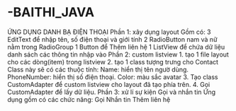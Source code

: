 # -BAITHI_JAVA
ỨNG DỤNG DANH BẠ ĐIỆN THOẠI
Phần 1: xây dụng layout
	Gồm có: 3 EditText để nhập tên, số điện thoại và giới tính
		2 RadioButton nam và nữ nằm trong RadioGroup
		1 Button để Thêm liên hệ
		1 ListView để chứa dữ liệu danh sách các thông tin nhập vào
Phần 2: custom listview
	1. tạo 1 file layout cho các dòng(item) trong listview
	2. tạo 1 class tượng trưng cho Contact
		Class này sẽ có các thuộc tính: 
			Name: hiển thị tên ngườ dùng.
			PhoneNumber: hiển thị số điện thoại.
			Color: màu sắc avatar
	3. Tạo class CustomAdapter để custom listview cho layout đã tạo phía trên.
	4. Gọi CustomAdapter để lấy dữ liệu.
Phần 3: xử lí sự kiện
	Gọi và nhắn tin
Ứng dụng gồm có các chức năng:
	Gọi
	Nhắn tin
	Thêm liên hệ
	
